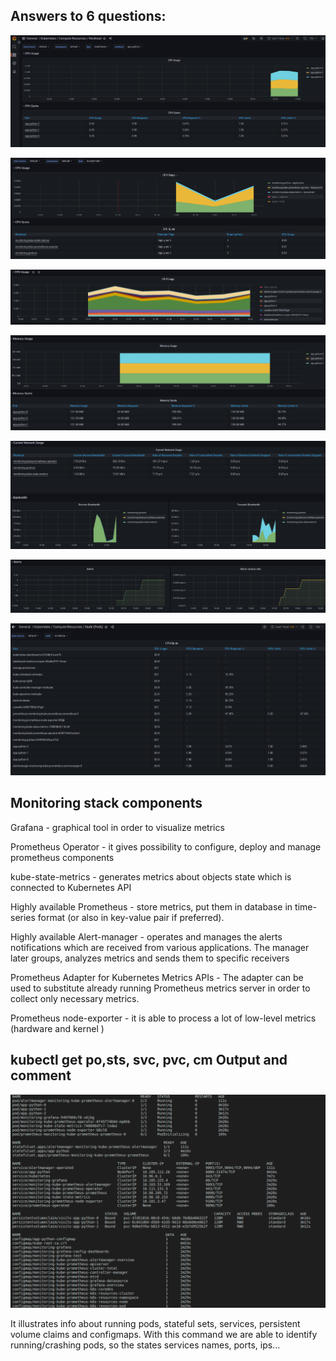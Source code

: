 ## Answers to 6 questions:

![CPUUsageLab14](../screenshots/CPUUsageLab14.png)

![CPUUsageDeploymentLab14](../screenshots/CPUUsageDeploymentLab14.png)

![CPUUsageDetailesLab14](../screenshots/CPUUsageDetailesLab14.png)

![MemoryUsageLab14](../screenshots/MemoryUsageLab14.png)

![NetworkUsageLab14](../screenshots/NetworkUsageLab14.png)

![AlertsLab14](../screenshots/AlertsLab14.png)

![PodsLab14](../screenshots/PodsLab14.png)

## Monitoring stack components

Grafana - graphical tool in order to visualize metrics

Prometheus Operator - it gives possibility to configure, deploy and manage prometheus components

kube-state-metrics - generates metrics about objects state which is connected to Kubernetes API

Highly available Prometheus - store metrics, put them in database in time-series format (or also in key-value pair if preferred).

Highly available Alert-manager - operates and manages the alerts notifications which are received from various applications. The manager later groups, analyzes metrics and sends them to specific receivers

Prometheus Adapter for Kubernetes Metrics APIs - The adapter can be used to substitute already running Prometheus metrics server in order to collect only necessary metrics.

Prometheus node-exporter - it is able to process a lot of low-level metrics (hardware and kernel )


## kubectl get po,sts, svc, pvc, cm Output and comment

![GetPodsLab14](../screenshots/GetPodsLab14.png)

It illustrates info about running pods, stateful sets, services, persistent volume claims and configmaps. With this command we are able to identify running/crashing pods, so the states services names, ports, ips...
